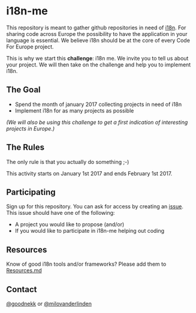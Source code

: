 # i18n-me

This repository is meant to gather github repositories in need of [i18n](https://en.wikipedia.org/wiki/Internationalization_and_localization). For sharing code across Europe the possibility to have the application in your language is essential. We believe i18n should be at the core of every Code For Europe project.

This is why we start this __challenge__: i18n me. We invite you to tell us about your project. We will then take on the challenge and help you to implement i18n.

## The Goal
 * Spend the month of january 2017 collecting projects in need of i18n
 * Implement i18n for as many projects as possible
 
_(We will also be using this challenge to get a first indication of interesting projects in Europe.)_

## The Rules

The only rule is that you actually do something ;-)

This activity starts on January 1st 2017 and ends February 1st 2017. 

## Participating

Sign up for this repository. You can ask for access by creating an [issue](../../issues/new). This issue should have one of the following:

  * A project you would like to propose (and/or)
  * If you would like to participate in i18n-me helping out coding

## Resources

Know of good i18n tools and/or frameworks? Please add them to [Resources.md](Resources.md)

## Contact
[@goodnekk](http://github.com/goodnekk) or [@milovanderlinden](http://github.com/milovanderlinden)
